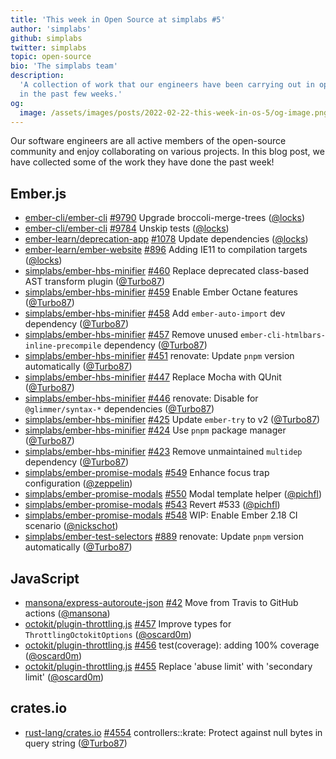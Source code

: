 ```yaml
---
title: 'This week in Open Source at simplabs #5'
author: 'simplabs'
github: simplabs
twitter: simplabs
topic: open-source
bio: 'The simplabs team'
description:
  'A collection of work that our engineers have been carrying out in open-source
  in the past few weeks.'
og:
  image: /assets/images/posts/2022-02-22-this-week-in-os-5/og-image.png
---
```


Our software engineers are all active members of the open-source community and
enjoy collaborating on various projects. In this blog post, we have collected
some of the work they have done the past week!

<!--break-->

## Ember.js

- [ember-cli/ember-cli] [#9790](https://github.com/ember-cli/ember-cli/pull/9790) Upgrade broccoli-merge-trees ([@locks])
- [ember-cli/ember-cli] [#9784](https://github.com/ember-cli/ember-cli/pull/9784) Unskip tests ([@locks])
- [ember-learn/deprecation-app] [#1078](https://github.com/ember-learn/deprecation-app/pull/1078) Update dependencies ([@locks])
- [ember-learn/ember-website] [#896](https://github.com/ember-learn/ember-website/pull/896) Adding IE11 to compilation targets ([@locks])
- [simplabs/ember-hbs-minifier] [#460](https://github.com/simplabs/ember-hbs-minifier/pull/460) Replace deprecated class-based AST transform plugin ([@Turbo87])
- [simplabs/ember-hbs-minifier] [#459](https://github.com/simplabs/ember-hbs-minifier/pull/459) Enable Ember Octane features ([@Turbo87])
- [simplabs/ember-hbs-minifier] [#458](https://github.com/simplabs/ember-hbs-minifier/pull/458) Add `ember-auto-import` dev dependency ([@Turbo87])
- [simplabs/ember-hbs-minifier] [#457](https://github.com/simplabs/ember-hbs-minifier/pull/457) Remove unused `ember-cli-htmlbars-inline-precompile` dependency ([@Turbo87])
- [simplabs/ember-hbs-minifier] [#451](https://github.com/simplabs/ember-hbs-minifier/pull/451) renovate: Update `pnpm` version automatically ([@Turbo87])
- [simplabs/ember-hbs-minifier] [#447](https://github.com/simplabs/ember-hbs-minifier/pull/447) Replace Mocha with QUnit ([@Turbo87])
- [simplabs/ember-hbs-minifier] [#446](https://github.com/simplabs/ember-hbs-minifier/pull/446) renovate: Disable for `@glimmer/syntax-*` dependencies ([@Turbo87])
- [simplabs/ember-hbs-minifier] [#425](https://github.com/simplabs/ember-hbs-minifier/pull/425) Update `ember-try` to v2 ([@Turbo87])
- [simplabs/ember-hbs-minifier] [#424](https://github.com/simplabs/ember-hbs-minifier/pull/424) Use `pnpm` package manager ([@Turbo87])
- [simplabs/ember-hbs-minifier] [#423](https://github.com/simplabs/ember-hbs-minifier/pull/423) Remove unmaintained `multidep` dependency ([@Turbo87])
- [simplabs/ember-promise-modals] [#549](https://github.com/simplabs/ember-promise-modals/pull/549) Enhance focus trap configuration ([@zeppelin])
- [simplabs/ember-promise-modals] [#550](https://github.com/simplabs/ember-promise-modals/pull/550) Modal template helper ([@pichfl])
- [simplabs/ember-promise-modals] [#543](https://github.com/simplabs/ember-promise-modals/pull/543) Revert #533 ([@pichfl])
- [simplabs/ember-promise-modals] [#548](https://github.com/simplabs/ember-promise-modals/pull/548) WIP: Enable Ember 2.18 CI scenario ([@nickschot])
- [simplabs/ember-test-selectors] [#889](https://github.com/simplabs/ember-test-selectors/pull/889) renovate: Update `pnpm` version automatically ([@Turbo87])

## JavaScript

- [mansona/express-autoroute-json] [#42](https://github.com/mansona/express-autoroute-json/pull/42) Move from Travis to GitHub actions ([@mansona])
- [octokit/plugin-throttling.js] [#457](https://github.com/octokit/plugin-throttling.js/pull/457) Improve types for `ThrottlingOctokitOptions` ([@oscard0m])
- [octokit/plugin-throttling.js] [#456](https://github.com/octokit/plugin-throttling.js/pull/456) test(coverage): adding 100% coverage ([@oscard0m])
- [octokit/plugin-throttling.js] [#455](https://github.com/octokit/plugin-throttling.js/pull/455) Replace 'abuse limit' with 'secondary limit' ([@oscard0m])

## crates.io

- [rust-lang/crates.io] [#4554](https://github.com/rust-lang/crates.io/pull/4554) controllers::krate: Protect against null bytes in query string ([@Turbo87])

[@Turbo87]: https://github.com/Turbo87
[@locks]: https://github.com/locks
[@mansona]: https://github.com/mansona
[@nickschot]: https://github.com/nickschot
[@oscard0m]: https://github.com/oscard0m
[@pichfl]: https://github.com/pichfl
[@zeppelin]: https://github.com/zeppelin
[ember-cli/ember-cli]: https://github.com/ember-cli/ember-cli
[ember-learn/deprecation-app]: https://github.com/ember-learn/deprecation-app
[ember-learn/ember-website]: https://github.com/ember-learn/ember-website
[mansona/express-autoroute-json]: https://github.com/mansona/express-autoroute-json
[octokit/plugin-throttling.js]: https://github.com/octokit/plugin-throttling.js
[rust-lang/crates.io]: https://github.com/rust-lang/crates.io
[simplabs/ember-hbs-minifier]: https://github.com/simplabs/ember-hbs-minifier
[simplabs/ember-promise-modals]: https://github.com/simplabs/ember-promise-modals
[simplabs/ember-test-selectors]: https://github.com/simplabs/ember-test-selectors
